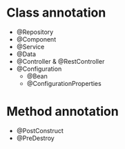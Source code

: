 
# Class annotation
- @Repository
- @Component
- @Service
- @Data
- @Controller & @RestController
- @Configuration
    - @Bean
    - @ConfigurationProperties
    

# Method annotation
- @PostConstruct
- @PreDestroy
